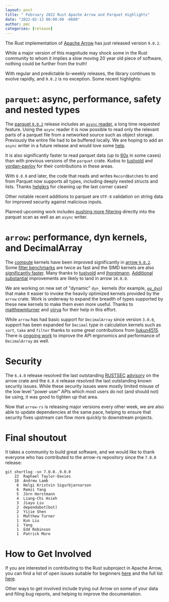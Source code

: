 ```yaml
---
layout: post
title: " February 2022 Rust Apache Arrow and Parquet Highlights"
date: "2022-02-13 00:00:00 -0600"
author: pmc
categories: [release]
---
```

<!--
{% comment %}
Licensed to the Apache Software Foundation (ASF) under one or more
contributor license agreements.  See the NOTICE file distributed with
this work for additional information regarding copyright ownership.
The ASF licenses this file to you under the Apache License, Version 2.0
(the "License"); you may not use this file except in compliance with
the License.  You may obtain a copy of the License at

http://www.apache.org/licenses/LICENSE-2.0

Unless required by applicable law or agreed to in writing, software
distributed under the License is distributed on an "AS IS" BASIS,
WITHOUT WARRANTIES OR CONDITIONS OF ANY KIND, either express or implied.
See the License for the specific language governing permissions and
limitations under the License.
{% endcomment %}
-->

The Rust implementation of [Apache Arrow](https://arrow.apache.org/) has just released version `9.0.2`.

While a major version of this magnitude may shock some in the Rust
community to whom it implies a slow moving 20 year old piece of
software, nothing could be further from the truth!

With regular and predictable bi-weekly releases, the library continues
to evolve rapidly, and `9.0.2` is no exception. Some recent highlights:


# `parquet`: async, performance, safety and nested types

The [parquet `9.0.2`](https://crates.io/crates/arrow/9.0.2) release includes an [`async` reader](https://github.com/apache/arrow-rs/blob/9.0.2/parquet/src/arrow/async_reader.rs#L21-L75), a long time requested feature. Using the `async`
reader it is now possible to read only the relevant parts of a parquet
file from a networked source such as object storage. Previously the
entire file had to be buffered locally. We are hoping to add an `async`
writer in a future release and would love some
[help](https://github.com/apache/arrow-rs/issues/1269).

It is also significantly faster to read parquet data (up to
[60x](https://github.com/apache/arrow-rs/pull/1180#issuecomment-1018518863)
in some cases) than with previous versions of the `parquet`
crate. Kudos to [tustvold](https://github.com/tustvold) and
[yordan-pavlov](https://github.com/yordan-pavlov) for their
contributions in these areas.

With `8.0.0` and later, the code that reads and writes `RecordBatch`es
to and from Parquet now supports all types, including deeply nested
structs and lists. Thanks [helgikrs](https://github.com/helgikrs) for
cleaning up the last corner cases!

Other notable recent additions to parquet are `UTF-8` validation on
string data for improved security against malicious inputs.

Planned upcoming work includes [pushing more
filtering](https://github.com/apache/arrow-rs/issues/1191) directly
into the parquet scan as well as an `async` writer.


# `arrow`: performance, dyn kernels, and DecimalArray

The [compute](https://docs.rs/arrow/latest/arrow/compute/index.html)
kernels have been improved significantly in [arrow `9.0.2`](https://crates.io/crates/parquet/9.0.2). Some [filter
benchmarks](https://github.com/apache/arrow-rs/pull/1228#issue-1111889246)
are twice as fast and the SIMD kernels are also [significantly
faster](https://github.com/apache/arrow-rs/pull/1221). Many thanks to
[tustvold](https://github.com/tustvold) and
[jhorstmann](https://github.com/jhorstmann).
[Additional substantial](https://github.com/apache/arrow-rs/pull/1248)
improvements are likely to land in arrow `10.0.0`.

We are working on new set of "dynamic" `dyn_` kernels (for example,
[`eq_dyn`](https://docs.rs/arrow/8.0.0/arrow/compute/kernels/comparison/fn.eq_dyn.html))
that make it easier to invoke the heavily optimized kernels provided
by the `arrow` crate. Work is underway to expand the breadth of types
supported by these new kernels to make them even more useful. Thanks
to [matthewmturner](https://github.com/matthewmturner) and
[viirya](https://github.com/viirya) for their help in this
effort.

While `arrow` has had basic support for `DecimalArray` since version
`3.0.0`, support has been expanded for `Decimal` type in calculation
kernels such as `sort`, `take` and `filter` thanks to some great
contributions from [liukun4515](https://github.com/liukun4515). There
is [ongoing work](https://github.com/apache/arrow-rs/pull/1223) to
improve the API ergonomics and performance of `DecimalArray` as well.

# Security

The `6.4.0` release resolved the last outstanding
[RUSTSEC](https://rustsec.org/)
[advisory](https://github.com/rustsec/advisory-db/pull/1131) on the
arrow crate and the `8.0.0` release resolved the last outstanding
known security issues. While these security issues were mostly limited
misuse of the low level "power user" APIs which most users do not (and
should not) be using, it was good to tighten up that area.

Now that `arrow-rs` is releasing major versions every other week, we
are also able to update dependencies at the same pace, helping to
ensure that security fixes upstream can flow more quickly to
downstream projects.

# Final shoutout
It takes a community to build great software, and we would like to
thank everyone who has contributed to the arrow-rs repository since
the `7.0.0` release:

```console
git shortlog -sn 7.0.0..9.0.0
    22  Raphael Taylor-Davies
    18  Andrew Lamb
     6  Helgi Kristvin Sigurbjarnarson
     6  Remzi Yang
     5  Jörn Horstmann
     4  Liang-Chi Hsieh
     3  Jiayu Liu
     2  dependabot[bot]
     2  Yijie Shen
     1  Matthew Turner
     1  Kun Liu
     1  Yang
     1  Edd Robinson
     1  Patrick More
```


# How to Get Involved

If you are interested in contributing to the Rust subproject in Apache Arrow, you can find a list of open issues
suitable for beginners [here](https://github.com/apache/arrow-rs/issues?q=is%3Aissue+is%3Aopen+label%3A%22good+first+issue%22)
and the full list [here](https://github.com/apache/arrow-rs/issues).

Other ways to get involved include trying out Arrow on some of your data and filing bug reports, and helping to
improve the documentation.
